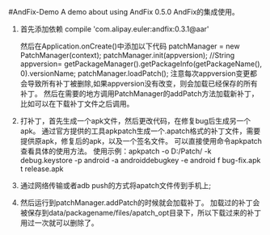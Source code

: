 #AndFix-Demo
A demo about using AndFix 0.5.0
AndFix的集成使用。


1. 首先添加依赖
      compile 'com.alipay.euler:andfix:0.3.1@aar'

   然后在Application.onCreate()中添加以下代码
      patchManager = new PatchManager(context);
      patchManager.init(appversion); //String appversion= getPackageManager().getPackageInfo(getPackageName(), 0).versionName;
      patchManager.loadPatch();
  注意每次appversion变更都会导致所有补丁被删除,如果appversion没有改变，则会加载已经保存的所有补丁。
  然后在需要的地方调用PatchManager的addPatch方法加载新补丁，比如可以在下载补丁文件之后调用。

2. 打补丁，首先生成一个apk文件，然后更改代码，在修复bug后生成另一个apk。
   通过官方提供的工具apkpatch生成一个.apatch格式的补丁文件，需要提供原apk，修复后的apk，以及一个签名文件。
   可以直接使用命令apkpatch查看具体的使用方法。
   使用示例：apkpatch -o D:/Patch/ -k debug.keystore -p android -a androiddebugkey -e android f bug-fix.apk t release.apk

3. 通过网络传输或者adb push的方式将apatch文件传到手机上;
4. 然后运行到patchManager.addPatch的时候就会加载补丁。
   加载过的补丁会被保存到data/packagename/files/apatch_opt目录下，所以下载过来的补丁用过一次就可以删除了。
